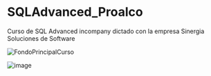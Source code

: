 # SQLAdvanced_Proalco
Curso de SQL Advanced incompany dictado con la empresa Sinergia Soluciones de Software

![FondoPrincipalCurso](https://github.com/vidapogosoft/SQLAdvanced_Proalco/assets/6715207/a4c8d709-7995-4259-99df-11a90461a96d)

![image](https://github.com/vidapogosoft/SQLAdvanced_Proalco/assets/6715207/c68a7c1d-0635-43d5-83bd-b684ce1ae906)
